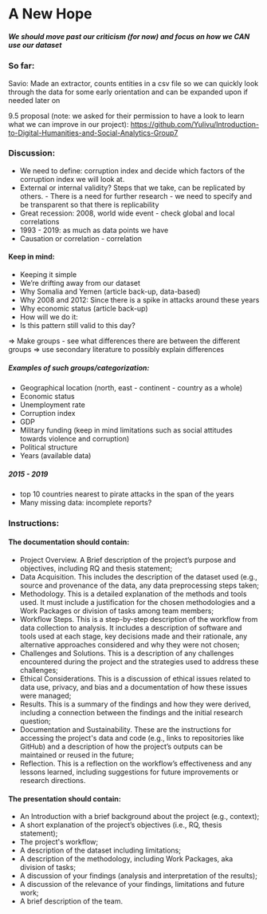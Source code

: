 # A New Hope

##### We should move past our criticism (for now) and focus on how we CAN use our dataset

### So far: 
Savio: Made an extractor, counts entities in a csv file so we can quickly look through the data for some early orientation and can be expanded upon if needed later on

9.5 proposal (note: we asked for their permission to have a look to learn what we can improve in our project): https://github.com/Yulivu/Introduction-to-Digital-Humanities-and-Social-Analytics-Group7 

### Discussion:
- We need to define: corruption index and decide which factors of the corruption index we will look at. 
- External or internal validity? Steps that we take, can be replicated by others. - There is a need for further research - we need to specify and be transparent so that there is replicability
- Great recession: 2008, world wide event - check global and local correlations 
- 1993 - 2019: as much as data points we have 
- Causation or correlation - correlation

#### Keep in mind:
- Keeping it simple
- We’re drifting away from our dataset
- Why Somalia and Yemen (article back-up, data-based)
- Why 2008 and 2012: Since there is a spike in attacks around these years
- Why economic status (article back-up)
- How will we do it:
- Is this pattern still valid to this day?

=> Make groups - see what differences there are between the different groups
=> use secondary literature to possibly explain differences 

##### Examples of such groups/categorization: 
- Geographical location (north, east - continent - country as a whole)
- Economic status
- Unemployment rate
- Corruption index
- GDP
- Military funding 
(keep in mind limitations such as social attitudes towards violence and corruption)
- Political structure 
- Years (available data)

##### 2015 - 2019
- top 10 countries nearest to pirate attacks in the span of the years
- Many missing data: incomplete reports? 


### Instructions: 
#### The documentation should contain:
- Project Overview. A Brief description of the project’s purpose and objectives, including RQ and thesis statement;
- Data Acquisition. This includes the description of the dataset used (e.g., source and provenance of the data, any data preprocessing steps taken;
- Methodology. This is a detailed explanation of the methods and tools used. It must include a justification for the chosen methodologies and a Work Packages or division of tasks among team members;
- Workflow Steps. This is a step-by-step description of the workflow from data collection to analysis. It includes a description of software and tools used at each stage, key decisions made and their rationale, any alternative approaches considered and why they were not chosen;
- Challenges and Solutions. This is a description of any challenges encountered during the project and the strategies used to address these challenges;
- Ethical Considerations. This is a discussion of ethical issues related to data use, privacy, and bias and a documentation of how these issues were managed;
- Results. This is a summary of the findings and how they were derived, including a connection between the findings and the initial research question;
- Documentation and Sustainability. These are the instructions for accessing the project's data and code (e.g., links to repositories like GitHub) and a description of how the project’s outputs can be maintained or reused in the future;
- Reflection. This is a reflection on the workflow’s effectiveness and any lessons learned, including suggestions for future improvements or research directions.


#### The presentation should contain:
- An Introduction with a brief background about the project (e.g., context);
- A short explanation of the project’s objectives (i.e., RQ, thesis statement);
- The project's workflow;
- A description of the dataset including limitations; 
- A description of the methodology, including Work Packages, aka division of tasks;
- A discussion of your findings (analysis and interpretation of the results);
- A discussion of the relevance of your findings, limitations and future work;
- A brief description of the team.






